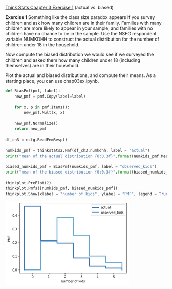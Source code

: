 [Think Stats Chapter 3 Exercise 1](http://greenteapress.com/thinkstats2/html/thinkstats2004.html#toc31) (actual vs. biased)

**Exercise 1**   Something like the class size paradox appears if you survey children and ask how many children are in their family. Families with many children are more likely to appear in your sample, and families with no children have no chance to be in the sample.
Use the NSFG respondent variable NUMKDHH to construct the actual distribution for the number of children under 18 in the household.

Now compute the biased distribution we would see if we surveyed the children and asked them how many children under 18 (including themselves) are in their household.

Plot the actual and biased distributions, and compute their means. As a starting place, you can use chap03ex.ipynb.

```python
def BiasPmf(pmf, label):
    new_pmf = pmf.Copy(label=label)

    for x, p in pmf.Items():
        new_pmf.Mult(x, x)
        
    new_pmf.Normalize()
    return new_pmf
    
df_ch3 = nsfg.ReadFemResp()

numkids_pmf = thinkstats2.Pmf(df_ch3.numkdhh, label = "actual")
print("mean of the actual distribution {0:0.3f}".format(numkids_pmf.Mean()))

biased_numkids_pmf = BiasPmf(numkids_pmf, label = "observed_kids")
print("mean of the biased distribution {0:0.3f}".format(biased_numkids_pmf.Mean()))

thinkplot.PrePlot(2)
thinkplot.Pmfs([numkids_pmf, biased_numkids_pmf])
thinkplot.Show(xlabel = "number of kids", ylabel = "PMF", legend = True)
```
![](https://github.com/sarazong/dsp/blob/master/lessons/statistics/Ch3_Ex1.png)
